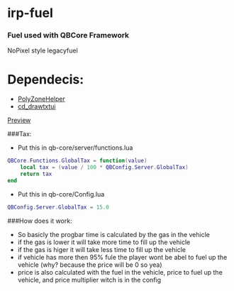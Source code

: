 # irp-fuel
### Fuel used with QBCore Framework
NoPixel style legacyfuel

# Dependecis:
- [PolyZoneHelper](https://github.com/bashenga/polyzonehelper)
- [cd_drawtxtui](https://github.com/ImpulseFPS/cd_drawtextui)


[Preview](https://imgur.com/a/zapOyHT)

###Tax:
- Put this in qb-core/server/functions.lua
```lua
QBCore.Functions.GlobalTax = function(value)
	local tax = (value / 100 * QBConfig.Server.GlobalTax)
	return tax
end
```
- Put this in qb-core/Config.lua
```lua
QBConfig.Server.GlobalTax = 15.0
```

###How does it work:
- So basicly the progbar time is calculated by the gas in the vehicle
- if the gas is lower it will take more time to fill up the vehicle
- if the gas is higer it will take less time to fill up the vehicle
- if vehicle has more then 95% fule the player wont be abel to fuel up the vehicle (why? because the price will be 0 so yea)
- price is also calculated with the fuel in the vehicle, price to fuel up the vehicle, and price multiplier witch is in the config
